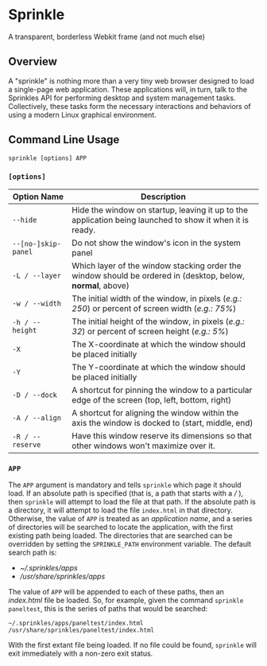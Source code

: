 # Sprinkle
A transparent, borderless Webkit frame (and not much else)

## Overview

A "sprinkle" is nothing more than a very tiny web browser designed to load a single-page web application.  These applications will, in turn, talk to the Sprinkles API for performing desktop and system management tasks.  Collectively, these tasks form the necessary interactions and behaviors of using a modern Linux graphical environment.

## Command Line Usage

```
sprinkle [options] APP
```

### `[options]`

| Option Name         | Description                                                                                                                |
| ------------------- | -------------------------------------------------------------------------------------------------------------------------- |
| `--hide`            | Hide the window on startup, leaving it up to the application being launched to show it when it is ready.                   |
| `--[no-]skip-panel` | Do not show the window's icon in the system panel
| `-L / --layer`      | Which layer of the window stacking order the window should be ordered in (desktop, below, **normal**, above)               |
| `-w / --width`      | The initial width of the window, in pixels (_e.g.: 250_) or percent of screen width (_e.g.: 75%_)                          |
| `-h / --height`     | The initial height of the window, in pixels (_e.g.: 32_) or percent of screen height (_e.g.: 5%_)                          |
| `-X`                | The X-coordinate at which the window should be placed initially                                                            |
| `-Y`                | The Y-coordinate at which the window should be placed initially                                                            |
| `-D / --dock`       | A shortcut for pinning the window to a particular edge of the screen (top, left, bottom, right)                            |
| `-A / --align`      | A shortcut for aligning the window within the axis the window is docked to (start, middle, end)                            |
| `-R / --reserve`    | Have this window reserve its dimensions so that other windows won't maximize over it.                                      |


### `APP`

The `APP` argument is mandatory and tells `sprinkle` which page it should load.  If an absolute path is specified (that is, a path that starts with a _/_ ), then `sprinkle` will attempt to load the file at that path.  If the absolute path is a directory, it will attempt to load the file `index.html` in that directory.  Otherwise, the value of `APP` is treated as an _application name_, and a series of directories will be searched to locate the application, with the first existing path being loaded.  The directories that are searched can be overridden by setting the `SPRINKLE_PATH` environment variable.  The default search path is:

* _~/.sprinkles/apps_
* _/usr/share/sprinkles/apps_

The value of `APP` will be appended to each of these paths, then an _index.html_ file be loaded.  So, for example, given the command `sprinkle paneltest`, this is the series of paths that would be searched:

```
~/.sprinkles/apps/paneltest/index.html
/usr/share/sprinkles/paneltest/index.html
```

With the first extant file being loaded.  If no file could be found, `sprinkle` will exit immediately with a non-zero exit status.

